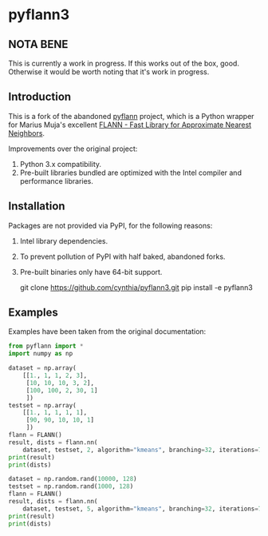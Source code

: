pyflann3
========

NOTA BENE
---------

This is currently a work in progress. If this works out of the box, good. Otherwise it would be worth noting that it's work in progress.

Introduction
------------

This is a fork of the abandoned [pyflann](https://github.com/primetang/pyflann) project, which is a Python wrapper for
Marius Muja's excellent [FLANN - Fast Library for Approximate Nearest Neighbors](http://www.cs.ubc.ca/research/flann/).

Improvements over the original project:

1. Python 3.x compatibility.
2. Pre-built libraries bundled are optimized with the Intel compiler and performance libraries.

Installation
------------

Packages are not provided via PyPI, for the following reasons:

1. Intel library dependencies.
2. To prevent pollution of PyPI with half baked, abandoned forks.
3. Pre-built binaries only have 64-bit support.

    git clone https://github.com/cynthia/pyflann3.git
    pip install -e pyflann3

Examples
--------

Examples have been taken from the original documentation:

```python
from pyflann import *
import numpy as np

dataset = np.array(
    [[1., 1, 1, 2, 3],
     [10, 10, 10, 3, 2],
     [100, 100, 2, 30, 1]
     ])
testset = np.array(
    [[1., 1, 1, 1, 1],
     [90, 90, 10, 10, 1]
     ])
flann = FLANN()
result, dists = flann.nn(
    dataset, testset, 2, algorithm="kmeans", branching=32, iterations=7, checks=16)
print(result)
print(dists)

dataset = np.random.rand(10000, 128)
testset = np.random.rand(1000, 128)
flann = FLANN()
result, dists = flann.nn(
    dataset, testset, 5, algorithm="kmeans", branching=32, iterations=7, checks=16)
print(result)
print(dists)
```
